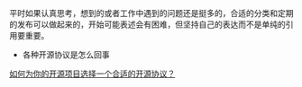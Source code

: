 平时如果认真思考，想到的或者工作中遇到的问题还是挺多的，合适的分类和定期的发布可以做起来的，开始可能表述会有困难，但坚持自己的表达而不是单纯的引用要重要。

* 各种开源协议是怎么回事

[如何为你的开源项目选择一个合适的开源协议？](https://www.oschina.net/news/74999/how-to-choose-a-license)




